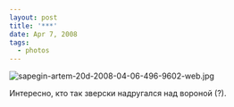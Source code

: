 ```yaml
---
layout: post
title: '***'
date: Apr 7, 2008
tags:
  - photos
---
```


![sapegin-artem-20d-2008-04-06-496-9602-web.jpg](upload://sapegin-artem-20d-2008-04-06-496-9602-web.jpg)

Интересно, кто так зверски надругался над вороной (?).
